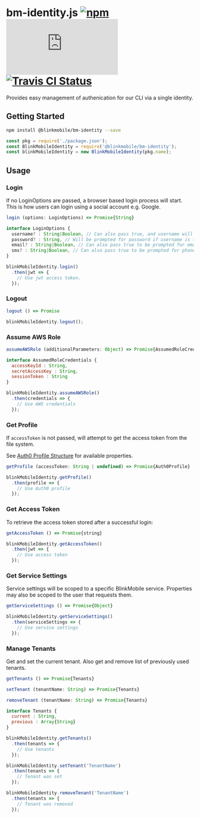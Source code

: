 # bm-identity.js [![npm](https://img.shields.io/npm/v/@blinkmobile/bm-identity.svg?maxAge=2592000)](https://www.npmjs.com/package/@blinkmobile/bm-identity) [![AppVeyor Status](https://ci.appveyor.com/api/projects/status/github/blinkmobile/bm-identity.js?branch=master&svg=true)](https://ci.appveyor.com/project/blinkmobile/bm-identity-js) [![Travis CI Status](https://travis-ci.org/blinkmobile/bm-identity.js.svg?branch=master)](https://travis-ci.org/blinkmobile/bm-identity.js)

Provides easy management of authenication for our CLI via a single identity.

## Getting Started

```sh
npm install @blinkmobile/bm-identity --save
```

```js
const pkg = require('./package.json');
const BlinkMobileIdentity = require('@blinkmobile/bm-identity');
const blinkMobileIdentity = new BlinkMobileIdentity(pkg.name);
```

## Usage

### Login

If no LoginOptions are passed, a browser based login process will start. This is how users can login using a social account e.g. Google.

```js
login (options: LoginOptions) => Promise{String}
```

```js
interface LoginOptions {
  username? : String|Boolean, // Can also pass true, and username will be prompted for
  password? : String, // Will be prompted for password if username is truthy
  email? : String|Boolean, // Can also pass true to be prompted for email address
  sms? : String|Boolean, // Can also pass true to be prompted for phone number
}
```

```js
blinkMobileIdentity.login()
  .then(jwt => {
    // Use jwt access token.
  });
```

### Logout

```js
logout () => Promise
```

```js
blinkMobileIdentity.logout();
```

### Assume AWS Role

```js
assumeAWSRole (additionalParameters: Object) => Promise{AssumedRoleCredentials}
```

```js
interface AssumedRoleCredentials {
  accessKeyId : String,
  secretAccessKey : String,
  sessionToken : String
}
```

```js
blinkMobileIdentity.assumeAWSRole()
  .then(credentials => {
    // Use AWS credentials
  });
```

### Get Profile

If `accessToken` is not passed, will attempt to get the access token from the file system.

See [Auth0 Profile Structure](https://auth0.com/docs/user-profile/user-profile-structure) for available properties.

```js
getProfile (accessToken: String | undefined) => Promise{Auth0Profile}
```

```js
blinkMobileIdentity.getProfile()
  .then(profile => {
    // Use Auth0 profile
  });
```

### Get Access Token

To retrieve the access token stored after a successful login:

```js
getAccessToken () => Promise{string}
```

```js
blinkMobileIdentity.getAccessToken()
  .then(jwt => {
    // Use access token
  });
```

### Get Service Settings

Service settings will be scoped to a specific BlinkMobile service.
Properties may also be scoped to the user that requests them.

```js
getServiceSettings () => Promise{Object}
```

```js
blinkMobileIdentity.getServiceSettings()
  .then(serviceSettings => {
    // Use service settings
  });
```

### Manage Tenants

Get and set the current tenant. Also get and remove list of previously used tenants.

```js
getTenants () => Promise{Tenants}
```

```js
setTenant (tenantName: String) => Promise{Tenants}
```

```js
removeTenant (tenantName: String) => Promise{Tenants}
```

```js
interface Tenants {
  current : String,
  previous : Array{String}
}
```

```js
blinkMobileIdentity.getTenants()
  .then(tenants => {
    // Use tenants
  });

blinkMobileIdentity.setTenant('TenantName')
  .then(tenants => {
    // Tenant was set
  });

blinkMobileIdentity.removeTenant('TenantName')
  .then(tenants => {
    // Tenant was removed
  });
```
